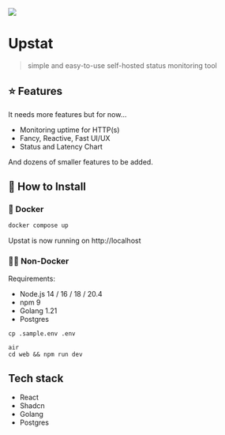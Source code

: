 ![](./dashboard.png)

# Upstat
    
> simple and easy-to-use self-hosted status monitoring tool

## ⭐ Features

It needs more features but for now...

-   Monitoring uptime for HTTP(s)
-   Fancy, Reactive, Fast UI/UX
-   Status and Latency Chart

And dozens of smaller features to be added.

## 🔧 How to Install

### 🐳 Docker

```bash
docker compose up
```

Upstat is now running on http://localhost

### 💪🏻 Non-Docker

Requirements:

- Node.js 14 / 16 / 18 / 20.4
- npm 9
- Golang 1.21
- Postgres

```shell
cp .sample.env .env
```

```shell
air
cd web && npm run dev
```

## Tech stack

-   React
-   Shadcn
-   Golang
-   Postgres

